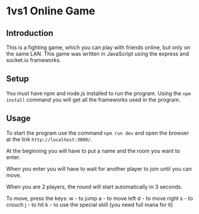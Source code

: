 # 1vs1 Online Game

## Introduction

This is a fighting game, which you can play with friends online, but only on the same LAN. This game was written in JavaScript using the express and socket.io frameworks.

## Setup

You must have npm and node.js installed to run the program.
Using the ```npm install``` command you will get all the frameworks used in the program.

## Usage

To start the program use the command ```npm run dev``` and open the browser at the link ```http://localhost:3000/```.

At the beginning you will have to put a name and the room you want to enter.



When you enter you will have to wait for another player to join until you can move.


When you are 2 players, the round will start automatically in 3 seconds.

To move, press the keys: 
w - to jump
a - to move left
d - to move right
s - to crouch
j - to hit
k - to use the special skill (you need full mana for it)